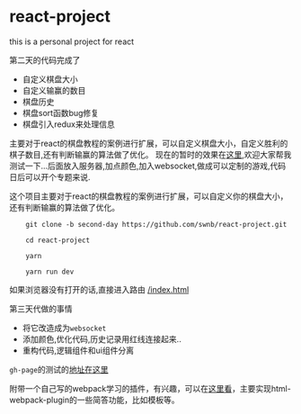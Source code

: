 # react-project
this is  a personal project for react

第二天的代码完成了
* 自定义棋盘大小
* 自定义输赢的数目
* 棋盘历史
* 棋盘sort函数bug修复
* 棋盘引入redux来处理信息

主要对于react的棋盘教程的案例进行扩展，可以自定义棋盘大小，自定义胜利的棋子数目,还有判断输赢的算法做了优化。
现在的暂时的效果在[这里](https://swnb.github.io/react-project/views/second.html),欢迎大家帮我测试一下...后面放入服务器,加点颜色,加入websocket,做成可以定制的游戏,代码日后可以开个专题来说.

这个项目主要对于react的棋盘教程的案例进行扩展，可以自定义你的棋盘大小，还有判断输赢的算法做了优化。

```shell
    git clone -b second-day https://github.com/swnb/react-project.git

    cd react-project

    yarn 

    yarn run dev 
```

如果浏览器没有打开的话,直接进入路由 [/index.html](http://localhost:8080/index.html)


第三天代做的事情
* 将它改造成为`websocket`
* 添加颜色,优化代码,历史记录用红线连接起来..
* 重构代码,逻辑组件和ui组件分离


`gh-page`的测试的[地址在这里](https://swnb.github.io/react-project/views/second.html)


附带一个自己写的webpack学习的插件，有兴趣，可以在[这里看](https://github.com/swnb/webpack-plugin)，主要实现html-webpack-plugin的一些简答功能，比如模板等。